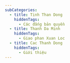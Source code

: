 ```yaml
---
subCategories:
  - title: Tinh Than Dong
    hiddenTags:
      - Các đấng bản quyền
  - title: Thanh Da Minh
    hiddenTags:
      - Giao phan Xuan Loc
  - title: Cac Thanh Dong
    hiddenTags:
      - Giới thiệu
---
```

